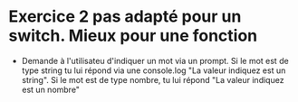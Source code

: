 # Exercice 2 pas adapté pour un switch. Mieux pour une fonction
- Demande à l'utilisateu d'indiquer un mot via un prompt. Si le mot est de type string tu lui répond via une console.log "La valeur indiquez est un string". Si le mot est de type nombre, tu lui répond "La valeur indiquez est un nombre"